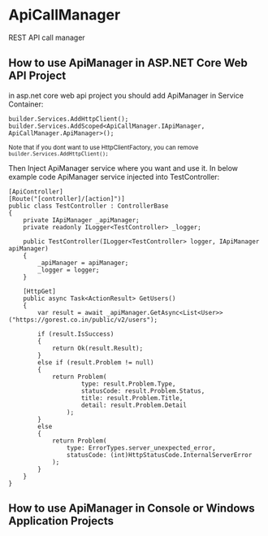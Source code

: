 # ApiCallManager
REST API call manager

## How to use ApiManager in ASP.NET Core Web API Project
in asp.net core web api project you should add ApiManager in Service Container:

```
builder.Services.AddHttpClient();
builder.Services.AddScoped<ApiCallManager.IApiManager, ApiCallManager.ApiManager>();
```
<sub>Note that if you dont want to use HttpClientFactory, you can remove `builder.Services.AddHttpClient();`</sub>

Then Inject ApiManager service where you want and use it.
In below example code ApiManager service injected into TestController:

```
[ApiController]
[Route("[controller]/[action]")]
public class TestController : ControllerBase
{
    private IApiManager _apiManager;
    private readonly ILogger<TestController> _logger;

    public TestController(ILogger<TestController> logger, IApiManager apiManager)
    {
        _apiManager = apiManager;
        _logger = logger;
    }

    [HttpGet]
    public async Task<ActionResult> GetUsers()
    {
        var result = await _apiManager.GetAsync<List<User>>("https://gorest.co.in/public/v2/users");

        if (result.IsSuccess)
        {
            return Ok(result.Result);
        }
        else if (result.Problem != null)
        {
            return Problem(
                    type: result.Problem.Type,
                    statusCode: result.Problem.Status,
                    title: result.Problem.Title,
                    detail: result.Problem.Detail
                );
        }
        else
        {
            return Problem(
                type: ErrorTypes.server_unexpected_error,
                statusCode: (int)HttpStatusCode.InternalServerError
            );
        }
    }
}
```

## How to use ApiManager in Console or Windows Application Projects


